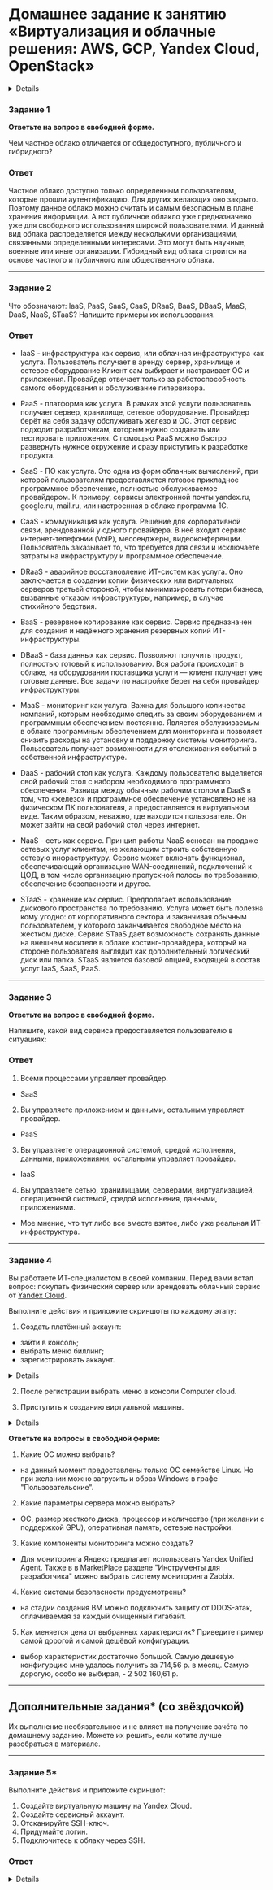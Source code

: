 # Домашнее задание к занятию «Виртуализация и облачные решения: AWS, GCP, Yandex Cloud, OpenStack»

<details>

### Оформление домашнего задания

1. Домашнее задание выполните в [Google Docs](https://docs.google.com/) и отправьте на проверку ссылку на ваш документ в личном кабинете.  
1. В названии файла укажите номер лекции и фамилию студента. Пример названия: 6.1. Виртуализация — Александр Александров.
1. Перед отправкой проверьте, что доступ для просмотра открыт всем, у кого есть ссылка. Если нужно прикрепить дополнительные ссылки, добавьте их в свой Google Docs.

Любые вопросы по решению задач задавайте в чате учебной группы.

---

## Важно

Перед отправкой работы на проверку удаляйте неиспользуемые ресурсы.
Это нужно, чтобы предупредить неконтролируемый расход средств, полученных после использования промокода.

Рекомендации [по ссылке](https://github.com/netology-code/sdvps-homeworks/tree/main/recommend).

---
</details>


### Задание 1
 
**Ответьте на вопрос в свободной форме.**

Чем частное облако отличается от общедоступного, публичного и гибридного?
 
### Ответ
 
Частное облако доступно только определенным пользователям, которые прошли аутентификацию. Для других желающих оно закрыто. Поэтому данное облако можно считать и самым безопасным в плане хранения информации.
А вот публичное облакло уже предназначено уже для свободного использования широкой пользователями. И данный вид облака распределяется между несколькими организациями, связанными определенными интересами. Это могут быть научные, военные или иные организации. 
Гибридный вид облака строится на основе частного и публичного или общественного облака.
 
---

### Задание 2 

Что обозначают: IaaS, PaaS, SaaS, CaaS, DRaaS, BaaS, DBaaS, MaaS, DaaS, NaaS, STaaS? Напишите примеры их использования.
 
### Ответ

- IaaS - инфраструктура как сервис, или облачная инфраструктура как услуга. Пользователь получает в аренду сервер, хранилище и сетевое оборудование Клиент сам выбирает и настраивает ОС и приложения. Провайдер отвечает только за работоспособность самого оборудования и обслуживание гипервизора. 

- PaaS - платформа как услуга. В рамках этой услуги пользователь получает  сервер, хранилище, сетевое оборудование. Провайдер берёт на себя задачу обслуживать железо и ОС. Этот сервис подходит разработчикам, которым нужно создавать или тестировать приложения. С помощью PaaS можно быстро развернуть нужное окружение и сразу приступить к разработке продукта.

- SaaS - ПО как услуга. Это одна из форм облачных вычислений, при которой пользователям предоставляется готовое прикладное программное обеспечение, полностью обслуживаемое провайдером. К примеру, сервисы электронной почты yandex.ru, google.ru, mail.ru, или настроенная в облаке программа 1С.

- CaaS - коммуникация как услуга. Решение для корпоративной связи, арендованной у одного провайдера. В неё входит сервис интернет-телефонии (VoIP), мессенджеры, видеоконференции. Пользователь заказывает то, что требуется для связи и исключаете затраты на инфраструктуру и программное обеспечение.

- DRaaS - аварийное восстановление ИТ-систем как услуга. Оно заключается в создании копии физических или виртуальных серверов третьей стороной, чтобы минимизировать потери бизнеса, вызванные отказом инфраструктуры, например, в случае стихийного бедствия.

- BaaS - резервное копирование как сервис. Сервис предназначен для создания и надёжного хранения резервных копий ИТ-инфраструктуры.

- DBaaS - база данных как сервис. Позволяют получить продукт, полностью готовый к использованию. Вся работа происходит в облаке, на оборудовании поставщика услуги — клиент получает уже готовые данные. Все задачи по настройке берет на себя провайдер инфраструктуры.

- MaaS - мониторинг как услуга. Важна для большого количества компаний, которым необходимо следить за своим оборудованием и программным обеспечением постоянно. Является обслуживаемым в облаке программным обеспечением для мониторинга и позволяет снизить расходы на установку и поддержку системы мониторинга. Пользователь получает  возможности для отслеживания событий в собственной инфраструктуре.

- DaaS - рабочий стол как услуга. Каждому пользователю выделяется свой рабочий стол с набором необходимого программного обеспечения. Разница между обычным рабочим столом и DaaS в том, что «железо» и программное обеспечение установлено не на физическом ПК пользователя, а предоставляется в виртуальном виде. Таким образом, неважно, где находится пользователь. Он может зайти на свой рабочий стол через интернет.

- NaaS - сеть как сервис. Принцип работы NaaS основан на продаже сетевых услуг клиентам, не желающим строить собственную сетевую инфраструктуру. Сервис может включать функционал, обеспечивающий организацию WAN-соединений, подключений к ЦОД, в том числе организацию пропускной полосы по требованию, обеспечение безопасности и другое.

- STaaS - хранение как сервис. Предполагает использование дискового пространства по требованию. Услуга может быть полезна кому угодно: от корпоративного сектора и заканчивая обычным пользователем, у которого  заканчивается свободное место на жестком диске. Сервис STaaS дает возможность сохранять данные на внешнем носителе в облаке хостинг-провайдера, который на стороне пользователя выглядит как дополнительный логический диск или папка. STaaS является базовой опцией, входящей в состав услуг IaaS, SaaS, PaaS.

---

### Задание 3 
 
**Ответьте на вопрос в свободной форме.**

Напишите, какой вид сервиса предоставляется пользователю в ситуациях:
 
### Ответ

1. Всеми процессами управляет провайдер.
- SaaS
2. Вы управляете приложением и данными, остальным управляет провайдер. 
- PaaS
3. Вы управляете операционной системой, средой исполнения, данными, приложениями, остальными управляет провайдер.
- IaaS
4. Вы управляете сетью, хранилищами, серверами, виртуализацией, операционной системой, средой исполнения, данными, приложениями.
 - Мое мнение, что тут либо все вместе взятое, либо уже реальная ИТ-инфраструктура.
---
 
### Задание 4 
 
 
Вы работаете ИТ-специалистом в своей компании. Перед вами встал вопрос: покупать физический сервер или арендовать облачный сервис от [Yandex Cloud](https://cloud.yandex.ru).
 
Выполните действия и приложите скриншоты по каждому этапу:

1. Создать платёжный аккаунт:
  - зайти в консоль;
  - выбрать меню биллинг; 
  - зарегистрировать аккаунт.

<details>

![image](https://user-images.githubusercontent.com/121082757/231082645-27085e5c-1515-41f7-8be4-e57aeaeb39ed.png)

</details>  
  
2. После регистрации выбрать меню в консоли Computer cloud. 

3. Приступить к созданию виртуальной машины. 
 
<details>

![image](https://user-images.githubusercontent.com/121082757/231082923-bd41418e-a43b-442c-9f61-324899792795.png)

</details>  

**Ответьте на вопросы в свободной форме:**
 
1. Какие ОС можно выбрать?
- на данный момент предоставлены только ОС семействе Linux. Но при желании можно загрузить и образ Windows в графе "Пользовательские".
2. Какие параметры сервера можно выбрать?
- ОС, размер жесткого диска, процессор и количество (при желании с поддержкой GPU), оперативная память, сетевые настройки.
3. Какие компоненты мониторинга можно создать?
- Для мониторинга Яндекс предлагает использовать Yandex Unified Agent. Также в в MarketPlace разделе "Инструменты для разработчика" можно выбрать систему мониторинга Zabbix. 
4. Какие системы безопасности предусмотрены?
- на стадии создания ВМ можно подключить защиту от DDOS-атак, оплачиваемая за каждый очищенный гигабайт. 
5. Как меняется цена от выбранных характеристик? Приведите пример самой дорогой и самой дешёвой конфигурации. 
- выбор характеристик достаточно большой. Самую дешевую конфигурцию мне удалось получить за 714,56 р. в месяц. Самую дорогую, особо не выбирая, - 2 502 160,61 р.

---

## Дополнительные задания* (со звёздочкой)

Их выполнение необязательное и не влияет на получение зачёта по домашнему заданию. Можете их решить, если хотите лучше разобраться в материале.
 
---

### Задание 5* 

Выполните действия и приложите скриншот:

1. Создайте виртуальную машину на Yandex Cloud.
1. Создайте сервисный аккаунт.
1. Отсканируйте SSH-ключ.
1. Придумайте логин.
1. Подключитесь к облаку через SSH. 
 
### Ответ

<details>  

 ![image](https://user-images.githubusercontent.com/121082757/231420660-304ac51c-4308-4fbc-b76b-f72ffea8169c.png)
 
 ![image](https://user-images.githubusercontent.com/121082757/231420739-7857f29d-09bb-43e8-9b9b-a3025142e7c1.png)

 </details>  

